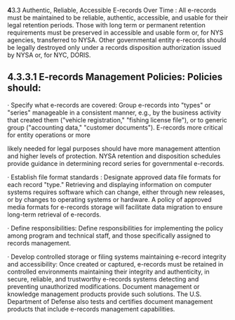 **4**3.3 Authentic, Reliable, Accessible E-records Over Time : All e-records must be maintained to be reliable, authentic, accessible, and usable for their legal retention periods. Those with long term or permanent retention requirements must be preserved in accessible and usable form or, for NYS agencies, transferred to NYSA. Other governmental entity e-records should be legally destroyed only under a records disposition authorization issued by NYSA or, for NYC, DORIS.

## **4.3.3.1 E-records Management Policies: Policies should:**

· Specify what e-records are covered: Group e-records into "types" or "series" manageable in a consistent manner, e.g., by the business activity that created them ("vehicle registration," "fishing license file"), or to generic group ("accounting data," "customer documents"). E-records more critical for entity operations or more

likely needed for legal purposes should have more management attention and higher levels of protection. NYSA retention and disposition schedules provide guidance in determining record series for governmental e-records.

· Establish file format standards : Designate approved data file formats for each record "type." Retrieving and displaying information on computer systems requires software which can change, either through new releases, or by changes to operating systems or hardware. A policy of approved media formats for e-records storage will facilitate data migration to ensure long-term retrieval of e-records.

· Define responsibilities: Define responsibilities for implementing the policy among program and technical staff, and those specifically assigned to records management.

· Develop controlled storage or filing systems maintaining e-record integrity and accessibility: Once created or captured, e-records must be retained in controlled environments maintaining their integrity and authenticity, in secure, reliable, and trustworthy e-records systems detecting and preventing unauthorized modifications. Document management or knowledge management products provide such solutions. The U.S. Department of Defense also tests and certifies document management products that include e-records management capabilities.